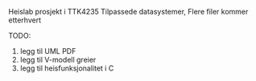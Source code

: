 Heislab prosjekt i TTK4235 Tilpassede datasystemer, Flere filer kommer etterhvert

TODO:
1. legg til UML PDF
2. legg til V-modell greier
3. legg til heisfunksjonalitet i C
